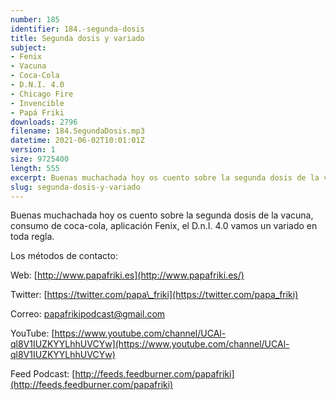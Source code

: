 ```yaml
---
number: 185
identifier: 184.-segunda-dosis
title: Segunda dosis y variado
subject:
- Fenix
- Vacuna
- Coca-Cola
- D.N.I. 4.0
- Chicago Fire
- Invencible
- Papá Friki
downloads: 2796
filename: 184.SegundaDosis.mp3
datetime: 2021-06-02T10:01:01Z
version: 1
size: 9725400
length: 555
excerpt: Buenas muchachada hoy os cuento sobre la segunda dosis de la vacuna, consumo de coca-cola, aplicación Fenix, el D.n.I. 4.0 vamos un variado en toda regla.
slug: segunda-dosis-y-variado
---
```

Buenas muchachada hoy os cuento sobre la segunda dosis de la vacuna, consumo de coca-cola, aplicación Fenix, el D.n.I. 4.0 vamos un variado en toda regla.

Los métodos de contacto:

Web: [http://www.papafriki.es](http://www.papafriki.es/)

Twitter: [https://twitter.com/papa\_friki](https://twitter.com/papa_friki)

Correo: [papafrikipodcast@gmail.com](https://archive.org/details/papafrikipodast@gmail.com)

YouTube: [https://www.youtube.com/channel/UCAl-ql8V1IUZKYYLhhUVCYw](https://www.youtube.com/channel/UCAl-ql8V1IUZKYYLhhUVCYw)

Feed Podcast: [http://feeds.feedburner.com/papafriki](http://feeds.feedburner.com/papafriki)